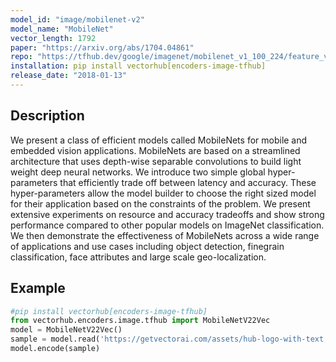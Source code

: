 ```yaml
---
model_id: "image/mobilenet-v2"
model_name: "MobileNet" 
vector_length: 1792
paper: "https://arxiv.org/abs/1704.04861"
repo: "https://tfhub.dev/google/imagenet/mobilenet_v1_100_224/feature_vector/4"
installation: pip install vectorhub[encoders-image-tfhub]
release_date: "2018-01-13"
---
```


## Description

We present a class of efficient models called MobileNets for mobile and embedded vision applications. MobileNets are based on a streamlined architecture that uses depth-wise separable convolutions to build light weight deep neural networks. We introduce two simple global hyper-parameters that efficiently trade off between latency and accuracy. These hyper-parameters allow the model builder to choose the right sized model for their application based on the constraints of the problem. We present extensive experiments on resource and accuracy tradeoffs and show strong performance compared to other popular models on ImageNet classification. We then demonstrate the effectiveness of MobileNets across a wide range of applications and use cases including object detection, finegrain classification, face attributes and large scale geo-localization.

## Example

```python
#pip install vectorhub[encoders-image-tfhub]
from vectorhub.encoders.image.tfhub import MobileNetV22Vec
model = MobileNetV22Vec()
sample = model.read('https://getvectorai.com/assets/hub-logo-with-text.png')
model.encode(sample)
```
